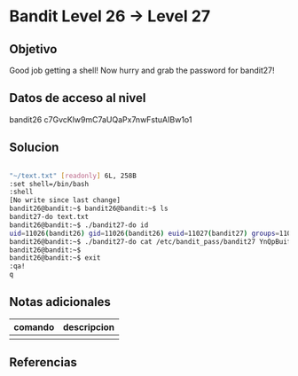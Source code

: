 # Bandit Level 26 → Level 27

## Objetivo
Good job getting a shell! Now hurry and grab the password for bandit27!

## Datos de acceso al nivel
bandit26
c7GvcKlw9mC7aUQaPx7nwFstuAIBw1o1

## Solucion

```bash

"~/text.txt" [readonly] 6L, 258B 
:set shell=/bin/bash 
:shell 
[No write since last change] 
bandit26@bandit:~$ bandit26@bandit:~$ ls 
bandit27-do text.txt 
bandit26@bandit:~$ ./bandit27-do id
uid=11026(bandit26) gid=11026(bandit26) euid=11027(bandit27) groups=11026(bandit26) 
bandit26@bandit:~$ ./bandit27-do cat /etc/bandit_pass/bandit27 YnQpBuifNMas1hcUFk70ZmqkhUU2EuaS 
bandit26@bandit:~$ 
bandit26@bandit:~$ exit 
:qa!
q
```

## Notas adicionales
 | comando | descripcion |
|---------|-------------|
| |  |

## Referencias